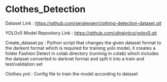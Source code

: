 # Clothes_Detection
Dataset Link : https://github.com/seralexger/clothing-detection-dataset.git

YOLOv5 Model Repository Link : https://github.com/ultralytics/yolov5.git

Create_dataset.py : Python script that changes the given dataset format to the darkent format which is required for training yolo model, it creates a folder Fashion Detect in colab directory (running in colab) which includes the dataset converted to darknet format and split it into a train and test/validation set



Clothes.yml : Config file to train the model according to dataset 
